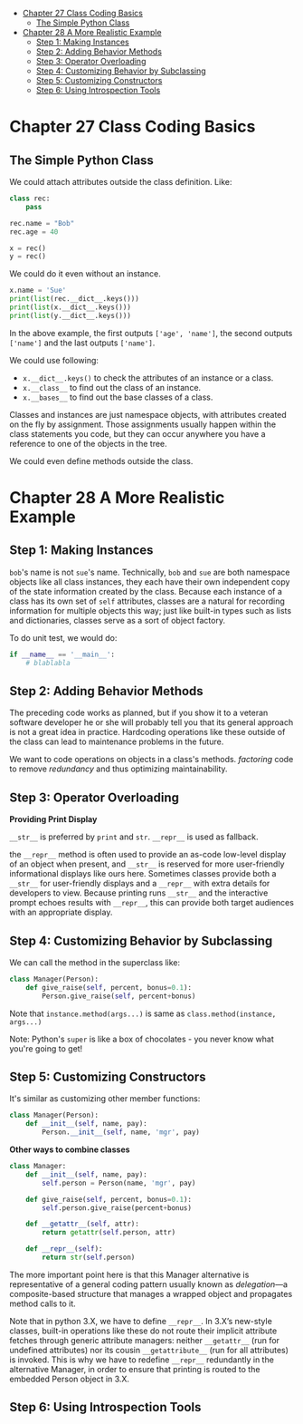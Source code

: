 <!-- TOC depth:6 withLinks:1 updateOnSave:1 orderedList:0 -->

- [Chapter 27 Class Coding Basics](#chapter-27-class-coding-basics)
	- [The Simple Python Class](#the-simple-python-class)
- [Chapter 28 A More Realistic Example](#chapter-28-a-more-realistic-example)
	- [Step 1: Making Instances](#step-1-making-instances)
	- [Step 2: Adding Behavior Methods](#step-2-adding-behavior-methods)
	- [Step 3: Operator Overloading](#step-3-operator-overloading)
	- [Step 4: Customizing Behavior by Subclassing](#step-4-customizing-behavior-by-subclassing)
	- [Step 5: Customizing Constructors](#step-5-customizing-constructors)
	- [Step 6: Using Introspection Tools](#step-6-using-introspection-tools)
<!-- /TOC -->

# Chapter 27 Class Coding Basics

## The Simple Python Class

We could attach attributes outside the class definition. Like:
```python
class rec:
    pass

rec.name = "Bob"
rec.age = 40

x = rec()
y = rec()
```

We could do it even without an instance.

```python
x.name = 'Sue'
print(list(rec.__dict__.keys()))
print(list(x.__dict__.keys()))
print(list(y.__dict__.keys()))
```

In the above example, the first outputs `['age', 'name']`, the second outputs
`['name']` and the last outputs `['name']`.

We could use following:
* `x.__dict__.keys()` to check the attributes of an instance or a class.
* `x.__class__` to find out the class of an instance.
* `x.__bases__` to find out the base classes of a class.

Classes and instances are just namespace objects, with attributes created on the
fly by assignment. Those assignments usually happen within the class
statements you code, but they can occur anywhere you have a reference to one of
the objects in the tree.

We could even define methods outside the class.

# Chapter 28 A More Realistic Example

## Step 1: Making Instances

`bob`'s name is not `sue`'s name. Technically, `bob` and `sue` are both namespace
objects like all
class instances, they each have their own independent copy of the state information
created by the class. Because each instance of a class has its own set of `self` attributes,
classes are a natural for recording information for multiple objects this way; just like
built-in types such as lists and dictionaries, classes serve as a sort of object factory.

To do unit test, we would do:

```python
if __name__ == '__main__':
	# blablabla
```

## Step 2: Adding Behavior Methods

The preceding code works as planned, but if you show it to a veteran software developer
he or she will probably tell you that its general approach is not a great idea in practice.
Hardcoding operations like these outside of the class can lead to maintenance problems
in the future.

We want to code operations on objects in a class's methods. *factoring* code to
remove *redundancy* and thus optimizing maintainability.

## Step 3: Operator Overloading

**Providing Print Display**

`__str__` is preferred by `print` and `str`. `__repr__` is used as fallback.

the `__repr__` method is often used to provide an as-code low-level display of an
object when present, and `__str__` is reserved for more user-friendly
informational displays like ours here. Sometimes classes provide both a
`__str__` for user-friendly displays and a `__repr__` with extra details for
developers to view. Because printing runs `__str__` and the interactive prompt
echoes results with `__repr__`, this can provide both target audiences with an
appropriate display.

## Step 4: Customizing Behavior by Subclassing

We can call the method in the superclass like:

```python
class Manager(Person):
    def give_raise(self, percent, bonus=0.1):
        Person.give_raise(self, percent+bonus)
```

Note that `instance.method(args...)` is same as `class.method(instance, args...)`

Note: Python's `super` is like a box of chocolates - you never know what you're
going to get!

## Step 5: Customizing Constructors

It's similar as customizing other member functions:

```python
class Manager(Person):
    def __init__(self, name, pay):
        Person.__init__(self, name, 'mgr', pay)
```

**Other ways to combine classes**

```python
class Manager:
    def __init__(self, name, pay):
        self.person = Person(name, 'mgr', pay)

    def give_raise(self, percent, bonus=0.1):
        self.person.give_raise(percent+bonus)

    def __getattr__(self, attr):
        return getattr(self.person, attr)

    def __repr__(self):
        return str(self.person)
```

The more important point here is that this Manager alternative is representative
of a general coding pattern usually known as *delegation*—a composite-based
structure that manages a wrapped object and propagates method calls to it.

Note that in python 3.X, we have to define `__repr__`. In 3.X’s new-style classes, built-in
operations like these do not route their implicit attribute fetches through generic attribute
managers: neither `__getattr__` (run for undefined attributes) nor its cousin
`__getattribute__` (run for all attributes) is invoked. This is why we have to redefine
`__repr__` redundantly in the alternative Manager, in order to ensure that printing is
routed to the embedded Person object in 3.X.

## Step 6: Using Introspection Tools
